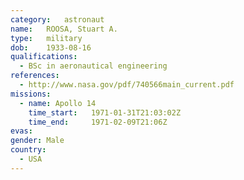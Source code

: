 ```yaml
---
category:	astronaut
name:	ROOSA, Stuart A.
type:	military
dob:	1933-08-16
qualifications:
  - BSc in aeronautical engineering
references:
  - http://www.nasa.gov/pdf/740566main_current.pdf
missions:
  - name: Apollo 14
    time_start:   1971-01-31T21:03:02Z
    time_end:     1971-02-09T21:06Z
evas:
gender:	Male
country:
  - USA
---
```

